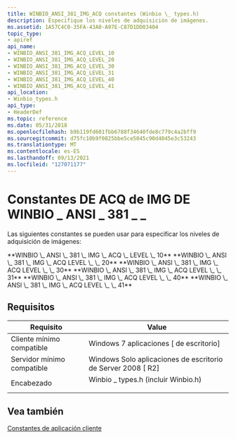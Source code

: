 ```yaml
---
title: WINBIO_ANSI_381_IMG_ACQ constantes (Winbio \_ types.h)
description: Especifique los niveles de adquisición de imágenes.
ms.assetid: 1A57C4C0-35FA-43A0-A97E-C87D1DD03404
topic_type:
- apiref
api_name:
- WINBIO_ANSI_381_IMG_ACQ_LEVEL_10
- WINBIO_ANSI_381_IMG_ACQ_LEVEL_20
- WINBIO_ANSI_381_IMG_ACQ_LEVEL_30
- WINBIO_ANSI_381_IMG_ACQ_LEVEL_31
- WINBIO_ANSI_381_IMG_ACQ_LEVEL_40
- WINBIO_ANSI_381_IMG_ACQ_LEVEL_41
api_location:
- Winbio_types.h
api_type:
- HeaderDef
ms.topic: reference
ms.date: 05/31/2018
ms.openlocfilehash: b9b119fd601fbb6788f34640fde8c779c4a2bff9
ms.sourcegitcommit: d75fc10b9f0825bbe5ce5045c90d4045e3c53243
ms.translationtype: MT
ms.contentlocale: es-ES
ms.lasthandoff: 09/13/2021
ms.locfileid: "127071177"
---
```

# <a name="winbio_ansi_381_img_acq-constants"></a>Constantes DE ACQ de IMG DE WINBIO \_ ANSI \_ 381 \_ \_

Las siguientes constantes se pueden usar para especificar los niveles de adquisición de imágenes:

<dl> <span id="WINBIO_ANSI_381_IMG_ACQ_LEVEL_10"></span><span id="winbio_ansi_381_img_acq_level_10"></span>**WINBIO \_ ANSI \_ 381 \_ IMG \_ ACQ \_ LEVEL \_ 10** <span id="WINBIO_ANSI_381_IMG_ACQ_LEVEL_20"></span> <span id="winbio_ansi_381_img_acq_level_20"></span> **WINBIO \_ ANSI \_ 381 \_ IMG \_ ACQ LEVEL \_ \_ 20** <span id="WINBIO_ANSI_381_IMG_ACQ_LEVEL_30"></span> <span id="winbio_ansi_381_img_acq_level_30"></span> **WINBIO \_ ANSI \_ 381 \_ IMG \_ ACQ LEVEL \_ \_ 30** <span id="WINBIO_ANSI_381_IMG_ACQ_LEVEL_31"></span> <span id="winbio_ansi_381_img_acq_level_31"></span> **WINBIO \_ ANSI \_ 381 \_ IMG \_ ACQ LEVEL \_ \_ 31** <span id="WINBIO_ANSI_381_IMG_ACQ_LEVEL_40"></span> <span id="winbio_ansi_381_img_acq_level_40"></span> **WINBIO \_ ANSI \_ 381 \_ IMG \_ ACQ LEVEL \_ \_ 40** <span id="WINBIO_ANSI_381_IMG_ACQ_LEVEL_41"></span> <span id="winbio_ansi_381_img_acq_level_41"></span> **WINBIO \_ ANSI \_ 381 \_ IMG \_ ACQ LEVEL \_ \_ 41**  
</dl>

## <a name="requirements"></a>Requisitos



| Requisito | Value |
|-------------------------------------|---------------------------------------------------------------------------------------------------------------|
| Cliente mínimo compatible<br/> | Windows 7 aplicaciones \[ de escritorio\]<br/>                                                                    |
| Servidor mínimo compatible<br/> | Windows Solo aplicaciones de escritorio de Server 2008 \[ R2\]<br/>                                                       |
| Encabezado<br/>                   | <dl> <dt>Winbio \_ types.h (incluir Winbio.h)</dt> </dl> |



## <a name="see-also"></a>Vea también

<dl> <dt>

[Constantes de aplicación cliente](client-application-constants.md)
</dt> </dl>

 

 





